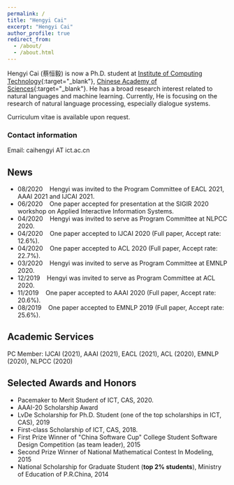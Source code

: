 ```yaml
---
permalink: /
title: "Hengyi Cai"
excerpt: "Hengyi Cai"
author_profile: true
redirect_from: 
  - /about/
  - /about.html
---
```


Hengyi Cai (蔡恒毅) is now a Ph.D. student at [Institute of Computing Technology](http://www.ict.ac.cn){:target="_blank"}, [Chinese Academy of Sciences](https://www.ucas.ac.cn){:target="_blank"}.
He has a broad research interest related to natural languages and machine learning.
Currently, He is focusing on the research of natural language processing, especially dialogue systems.

Curriculum vitae is available upon request.

### Contact information

Email: caihengyi AT ict.ac.cn  
<!-- WeChat: hengyi-cai -->

## News

- 08/2020 &nbsp;&nbsp; Hengyi was invited to the Program Committee of EACL 2021, AAAI 2021 and IJCAI 2021.
- 06/2020 &nbsp;&nbsp; One paper accepted for presentation at the SIGIR 2020 workshop on Applied Interactive Information Systems.
- 04/2020 &nbsp;&nbsp; Hengyi was invited to serve as Program Committee at NLPCC 2020.
- 04/2020 &nbsp;&nbsp; One paper accepted to IJCAI 2020 (Full paper, Accept rate: 12.6%).
- 04/2020 &nbsp;&nbsp; One paper accepted to ACL 2020 (Full paper, Accept rate: 22.7%).
- 03/2020 &nbsp;&nbsp; Hengyi was invited to serve as Program Committee at EMNLP 2020.  
- 12/2019 &nbsp;&nbsp; Hengyi was invited to serve as Program Committee at ACL 2020.  
- 11/2019 &nbsp;&nbsp; One paper accepted to AAAI 2020 (Full paper, Accept rate: 20.6%).  
- 08/2019 &nbsp;&nbsp; One paper accepted to EMNLP 2019 (Full paper, Accept rate: 25.6%).  

## Academic Services

PC Member: IJCAI (2021), AAAI (2021), EACL (2021), ACL (2020), EMNLP (2020), NLPCC (2020)

## Selected Awards and Honors

- Pacemaker to Merit Student of ICT, CAS, 2020.
- AAAI-20 Scholarship Award
- LvDe Scholarship for Ph.D. Student (one of the top scholarships in ICT, CAS), 2019
- First-class Scholarship of ICT, CAS, 2018.
- First Prize Winner of "China Software Cup" College Student Software Design Competition (as team leader), 2015
- Second Prize Winner of National Mathematical Contest In Modeling, 2015
- National Scholarship for Graduate Student (**top 2% students**), Ministry of Education of P.R.China, 2014  

<!-- ## Useful Links
- [Research tips](http://www.ifs.tuwien.ac.at/~silvia/research-tips/){:target="_blank"} by Sylvia Miksch.
<<<<<<< HEAD
- [You and your research](http://www.cs.virginia.edu/~robins/YouAndYourResearch.html){:target="_blank"}. -->
